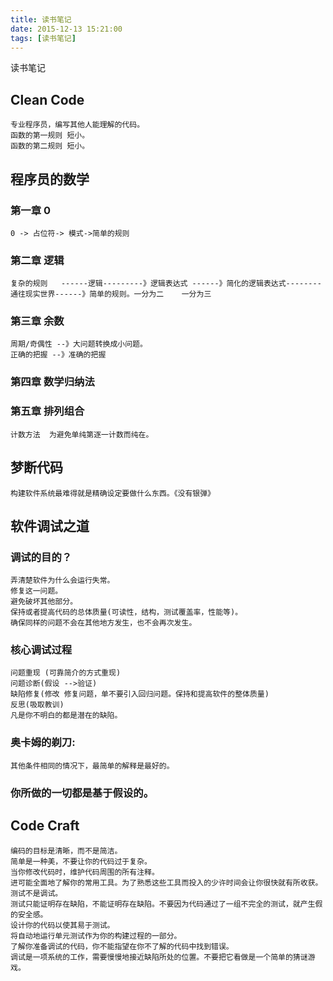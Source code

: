 ```yaml
---
title: 读书笔记
date: 2015-12-13 15:21:00
tags: [读书笔记]
---
```


读书笔记
<!--more-->

## Clean Code
	专业程序员，编写其他人能理解的代码。
	函数的第一规则 短小。
	函数的第二规则 短小。

## 程序员的数学
### 第一章 0
	0 -> 占位符-> 模式->简单的规则
### 第二章 逻辑
	复杂的规则   ------逻辑---------》逻辑表达式 ------》简化的逻辑表达式--------通往现实世界------》简单的规则。一分为二    一分为三
### 第三章 余数
	周期/奇偶性 --》大问题转换成小问题。
	正确的把握 --》准确的把握
### 第四章 数学归纳法
### 第五章 排列组合
	计数方法  为避免单纯第逐一计数而纯在。

## 梦断代码
	构建软件系统最难得就是精确设定要做什么东西。《没有银弹》
## 软件调试之道
### 调试的目的？
	弄清楚软件为什么会运行失常。
	修复这一问题。
	避免破坏其他部分。
	保持或者提高代码的总体质量(可读性，结构，测试覆盖率，性能等)。
	确保同样的问题不会在其他地方发生，也不会再次发生。
### 核心调试过程
	问题重现 (可靠简介的方式重现)
	问题诊断(假设 -->验证)
	缺陷修复(修改 修复问题，单不要引入回归问题。保持和提高软件的整体质量)
	反思(吸取教训)
	凡是你不明白的都是潜在的缺陷。
### 奥卡姆的剃刀:
	其他条件相同的情况下，最简单的解释是最好的。
### 你所做的一切都是基于假设的。

## Code Craft
	编码的目标是清晰，而不是简洁。
	简单是一种美，不要让你的代码过于复杂。
	当你修改代码时，维护代码周围的所有注释。
	进可能全面地了解你的常用工具。为了熟悉这些工具而投入的少许时间会让你很快就有所收获。
	测试不是调试。
	测试只能证明存在缺陷，不能证明存在缺陷。不要因为代码通过了一组不完全的测试，就产生假的安全感。
	设计你的代码以使其易于测试。
	将自动地运行单元测试作为你的构建过程的一部分。
	了解你准备调试的代码，你不能指望在你不了解的代码中找到错误。
	调试是一项系统的工作，需要慢慢地接近缺陷所处的位置。不要把它看做是一个简单的猜谜游戏。






